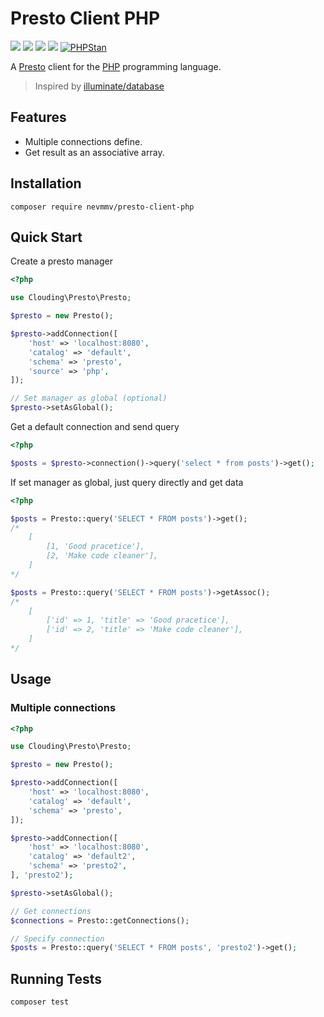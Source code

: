 # Presto Client PHP

[![](https://img.shields.io/packagist/php-v/clouding/presto-client-php.svg?style=flat-square)](https://packagist.org/packages/clouding/presto-client-php)
[![](https://img.shields.io/github/release/cloudingcity/presto-client-php.svg?style=flat-square)](https://packagist.org/packages/clouding/presto-client-php)
[![](https://img.shields.io/travis/com/cloudingcity/presto-client-php.svg?style=flat-square)](https://travis-ci.com/cloudingcity/presto-client-php)
[![](https://img.shields.io/codecov/c/github/cloudingcity/presto-client-php.svg?style=flat-square)](https://codecov.io/gh/cloudingcity/presto-client-php)
[![PHPStan](https://img.shields.io/badge/PHPStan-enabled-44CC11.svg?longCache=true&style=flat-square)](https://github.com/phpstan/phpstan)

A [Presto](https://prestodb.io) client for the [PHP](http://www.php.net/) programming language.

> Inspired by [illuminate/database](https://github.com/illuminate/database)

## Features

- Multiple connections define.
- Get result as an associative array.

## Installation

```
composer require nevmmv/presto-client-php
```

## Quick Start

Create a presto manager
```php
<?php

use Clouding\Presto\Presto;

$presto = new Presto();

$presto->addConnection([
    'host' => 'localhost:8080',
    'catalog' => 'default',
    'schema' => 'presto',
    'source' => 'php',
]);

// Set manager as global (optional)
$presto->setAsGlobal();
```

Get a default connection and send query
```php
<?php

$posts = $presto->connection()->query('select * from posts')->get();
```

If set manager as global, just query directly and get data
```php
<?php

$posts = Presto::query('SELECT * FROM posts')->get();
/* 
    [
        [1, 'Good pracetice'],
        [2, 'Make code cleaner'],
    ]
*/

$posts = Presto::query('SELECT * FROM posts')->getAssoc();
/* 
    [
        ['id' => 1, 'title' => 'Good pracetice'],
        ['id' => 2, 'title' => 'Make code cleaner'],
    ]
*/    
```

## Usage

### Multiple connections

```php
<?php

use Clouding\Presto\Presto;

$presto = new Presto();

$presto->addConnection([
    'host' => 'localhost:8080',
    'catalog' => 'default',
    'schema' => 'presto',
]);

$presto->addConnection([
    'host' => 'localhost:8080',
    'catalog' => 'default2',
    'schema' => 'presto2',
], 'presto2');

$presto->setAsGlobal();

// Get connections
$connections = Presto::getConnections();

// Specify connection
$posts = Presto::query('SELECT * FROM posts', 'presto2')->get();
```

## Running Tests
```
composer test
```
